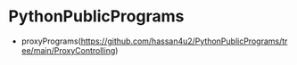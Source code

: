 # PythonPublicPrograms
 
- proxyPrograms(https://github.com/hassan4u2/PythonPublicPrograms/tree/main/ProxyControlling)
